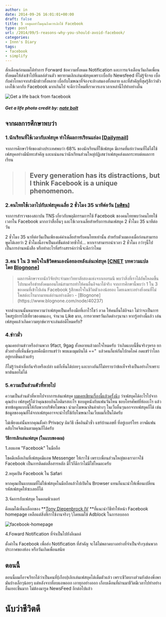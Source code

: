 ```yaml
---
author: in
date: 2014-09-26 16:01:01+00:00
draft: false
title: 5 เหตุผลทำไมคุณถึงควรเลิกใช้ Facebook
type: post
url: /2014/09/5-reasons-why-you-should-avoid-facebook/
categories:
- Innn's Diary
tags:
- facebook
- simplify
---
```


สักเดือนก่อนผมได้ทำการ Forward ข้อความทั้งหมด Notification และการแจ้งเตือนวันเกิดเพื่อนทั้งหมดให้ส่งเข้าไปที่เมลล์ส่วนตัว พยายามเลิกเล่นเฟสบุคเพราะเบื่อกับ Newsfeed ที่ไม่รู้จักจบ เบื่อกับคำโกหกจากสำนักข่าวทั้งหลาย เบื่อกับโฆษณาที่จ้องจะล้างสมองทั้งหลาย และที่สำคัญที่สุดรู้สึกว่าตัวเองใช้เวลากับ Facebook มากเกินไป จะดีกว่าไหมที่เราควรเอาเวลาเหล่านี้ไปทำอย่างอื่น

<!-- more -->

![Get a life back from facebook](https://www.innnblog.com/wp-content/uploads/2014/09/4461019149_448d2df8ee_o.png)



##### Get a life photo credit by: [nate bolt](https://www.flickr.com/photos/boltron/4461019149)




## **จากผลการศึกษาพบว่า**




### 1.นักเรียนที่ใช้เวลากับเฟสบุค ทำให้ผลการเรียนแย่ลง [[Dailymail]](http://www.dailymail.co.uk/news/article-1169422/Pupils-spend-time-Facebook-worse-exams-study-shows.html) 


จากการศึกษาวิจัยของต่างประเทศพบว่า 68% ของนักเรียนที่ใช้เฟสบุค มีเกรดที่แย่กว่าคนที่ไม่ได้ใช้เฟสบุคอย่างมีนัยยะสำคัญ และแน่นอนว่านักเรียนส่วนใหญ่ปฏิเสธว่าเฟสบุคส่งผลกระทบต่อผลการเรียน


<blockquote>

> 
> ## Every generation has its distractions, but I think Facebook is a unique phenomenon.
> 
> 
</blockquote>




### 2.คนไทยใช้เวลาไปกับเฟสบุคเฉลี่ย 2 ชั่วโมง 35 นาทีต่อวัน [[มติชน](http://www.matichon.co.th/news_detail.php?newsid=1409042626)]


จากการสำรวจของสถาบัน TNS เกี่ยวกับพฤติกรรมการใช้ Facebook ของคนไทยพบว่าคนไทยใช้เวลาใน Facebook มากกว่าสื่ออื่นๆ และใช้เวลาเฉลี่ยสำหรับการเล่นเฟสบุค 2 ชั่วโมง 35 นาทีต่อวัน

2 ชั่วโมง 35 นาทีต่อวันเป็นเพียงแค่ค่าเฉลี่ยสำหรับคนไทยเท่านั้น สำหรับตัวผมเองเมื่อก่อนสามารถพูดได้เลยว่า 2 ชั่วโมงนี้อาจเป็นแค่ขั้นต่อด้วยซ้ำไป... หากเราสามารถนำเวลา 2 ชั่วโมง กว่าๆนี้ไปเป็นการอ่านหนังสือ หรือทำอะไรที่สร้างสรรค์กว่านี้จะดีกว่าไหม


### 3.คน 1 ใน 3 พอใจในชีวิตตนเองน้อยลงหลังเล่นเฟสบุค [[CNET](http://www.cnet.com/news/want-to-be-happy-avoid-friends-vacation-shots-on-facebook/) บทความแปล โดย [Blognone](https://www.blognone.com/node/40237)]




<blockquote>ผลการศึกษาจากนักวิจัยประจำมหาวิทยาลัยสองแห่งจากเยอรมนี พบว่าสิ่งที่เราได้อัพโหลดขึ้นไปบนเครือข่ายสังคมออนไลน์สามารถทำให้คนอื่นอิจฉาได้จริง จากการศึกษานี้พบว่า 1 ใน 3 ของคนที่เข้าไปเล่น Facebook รู้สึกพอใจในชีวิตตัวเองน้อยลง โดยเฉพาะอย่างยิ่งคนที่ไม่โพสต์อะไรมากมายแต่อ่านอย่างเดียว - [Blognone](https://www.blognone.com/node/40237)</blockquote>


จากด้านบนนั้นหมายความว่าเฟสบุคเป็นเครื่องมือที่เอาไว้โชว์ อวด ให้คนอื่นได้อิจฉา ไม่ว่าจะเป็นการโพสรูปการไปเที่ยวของตนเอง, จำนวน Like มาก, การอวยพรวันเกิดต่างๆนานา หากรู้อย่างนี้แล้ว เล่นเฟสบุคแล้วเกิดความทุกข์ควรจะเล่นต่อดีไหมครับ?


### 4.ข่าวมั่ว 


คุณเคยอ่านข่าวหรืออ่านพวก 9fact, 9gag ทั้งหลายแล้วตกใจไหมครับ ว่าเกิดแบบนี้ขึ้นจริงๆหรอ ยกตัวอย่างที่เห็นชัดๆเลยคือมีการแชร์ว่า พบแมงมุมบินได้ =="  แล้วคนก็แห่กันไปกดไลค์ กดแชร์ว่าโลกอยู่ยากขึ้นแล้วแท้ๆ

ก็ไม่รู้ว่าเค้าเชื่อกันจริงหรือเปล่า แต่ก็เห็นได้บ่อยๆ และบางอันก็ไม่ทราบว่าข้อเท็จจริงเป็นอย่างไรเพราะหาต้นตอไม่ได้


### 5.ความเป็นส่วนตัวที่หายไป


ความเป็นส่วนตัวที่หายไปจากการเล่นเฟสบุค [ผมเคยเขียนเรื่องนี้แล้วครั้งนึง](https://www.innnblog.com/please-respect-my-privacy/) ว่าเฟสบุคได้อะไรไปจากคุณบ้าง เฟสบุครู้ได้ว่าคุณชอบกินไอติมรสอะไร ชอบดูหนังกับแฟนวันไหน ชอบโทรศัพท์ยี่ห้ออะไร แล้วขายข้อมูลแบบนี้ให้กับพวกบริษัทโฆษณา นำมาโฆษณาสินค้าต่างๆ ในเว็บอื่นๆนอกจากเฟสบุคก็ได้ เช่นข้อมูลของคุณที่ได้จากเฟสบุคอาจจะนำไปใช้กับโฆษณาในเว็บผมก็เป็นได้ครับ

ไม่เพียงแค่นั้นหากคุณตั้งค่า Privacy ผิดวิธี เช็คอินมั่วซั่ว แชร์บ้านเลขที่ ที่อยู่เบอร์โทร อาจมีแฟนคลับโรคจิตเดินตามคุณก็ได้ครับ



**วิธีการเลิกเล่นเฟสบุค (ในแบบของผม)**

1.ลบแอพ "Facebook" ในมือถือ

โชคดีเหลือเกินที่เฟสบุคมีแอพ Messenger ให้เราใช้ เพราะเพื่อนส่วนใหญ๋ของเราอาจใช้ Facebook เป็นการติดต่อสื่อสารหลัก มีไว้ก็ดีกว่าไม่มีใช่ไหมละครับ

2.หยุดเปิด Facebook ใน Safari

หากคุณเป็นแบบผมที่ไม่ใช่เฟสบุคในมือถือแล้วไปเปิดใน Browser แทนก็แนะนำให้เพื่อนเปลี่ยนรหัสเฟสบุคให้ซะเลยก็ได้

3.จัดการกับเฟสบุค ในคอมพิวเตอร์

คือผมได้เห็นบล็อกของ **[Tony Diepenbrock IV](https://medium.com/@tonydiepenbrock) **ที่แนะนำวิธีทำให้หน้า Facebook homepage เหลือแต่สิ่งที่เราใช้งานจริงๆ \\โดยผมใช้ Adblock ในการลบออก

![facebook-homepage](https://www.innnblog.com/wp-content/uploads/2014/09/facebook-homepage-1024x626.png)


4.Foward Notification ที่จำเป็นไปยังอีเมลล์

ตั้งค่าใน Facebook เพื่อส่ง Notification ที่สำคัญ จะได้ไม่พลาดบางอย่างที่จำเป็นจริงๆเช่นพวกประกาศของห้อง หรือวันเกิดเพื่อนสนิท


## ตอนนี้


ตอนนี้ผมก็อาจเรียกได้ว่าเป็นคนที่(เกือบ)เลิกเล่นเฟสบุคได้เต็มตัวแล้ว เพราะชีวิตบางส่วนยังต้องพึ่งพามันบ้างเล็กๆน้อยๆ แต่หลังจากที่ลบแอพออก เอาทุกอย่างออก เกือบเดือนที่ผ่านมาชีวิตมีเวลาไปทำอย่างอื่นเยอะขึ้นมาก ไม่ต้องมารูด NewsFeed อีกต่อไปแล้ว


# นับว่าชีวิตดี
